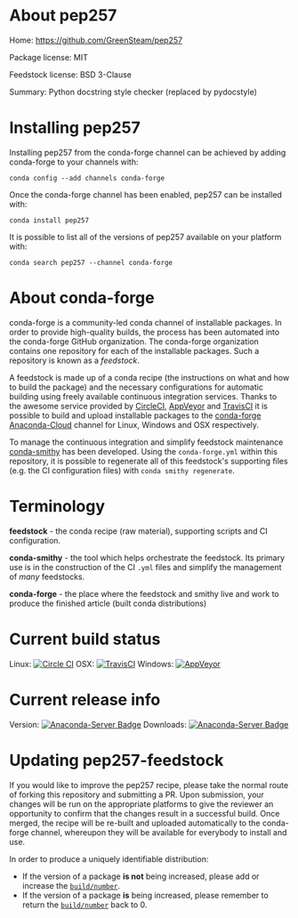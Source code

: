 About pep257
============

Home: https://github.com/GreenSteam/pep257

Package license: MIT

Feedstock license: BSD 3-Clause

Summary: Python docstring style checker (replaced by pydocstyle)



Installing pep257
=================

Installing pep257 from the conda-forge channel can be achieved by adding conda-forge to your channels with:

```
conda config --add channels conda-forge
```

Once the conda-forge channel has been enabled, pep257 can be installed with:

```
conda install pep257
```

It is possible to list all of the versions of pep257 available on your platform with:

```
conda search pep257 --channel conda-forge
```


About conda-forge
=================

conda-forge is a community-led conda channel of installable packages.
In order to provide high-quality builds, the process has been automated into the
conda-forge GitHub organization. The conda-forge organization contains one repository 
for each of the installable packages. Such a repository is known as a *feedstock*.

A feedstock is made up of a conda recipe (the instructions on what and how to build
the package) and the necessary configurations for automatic building using freely
available continuous integration services. Thanks to the awesome service provided by
[CircleCI](https://circleci.com/), [AppVeyor](http://www.appveyor.com/)
and [TravisCI](https://travis-ci.org/) it is possible to build and upload installable
packages to the [conda-forge](https://anaconda.org/conda-forge)
[Anaconda-Cloud](http://docs.anaconda.org/) channel for Linux, Windows and OSX respectively.

To manage the continuous integration and simplify feedstock maintenance
[conda-smithy](http://github.com/conda-forge/conda-smithy) has been developed.
Using the ``conda-forge.yml`` within this repository, it is possible to regenerate all of
this feedstock's supporting files (e.g. the CI configuration files) with ``conda smithy regenerate``.


Terminology
===========

**feedstock** - the conda recipe (raw material), supporting scripts and CI configuration.

**conda-smithy** - the tool which helps orchestrate the feedstock.
                   Its primary use is in the construction of the CI ``.yml`` files
                   and simplify the management of *many* feedstocks.

**conda-forge** - the place where the feedstock and smithy live and work to
                  produce the finished article (built conda distributions)

Current build status
====================

Linux: [![Circle CI](https://circleci.com/gh/conda-forge/pep257-feedstock.svg?style=svg)](https://circleci.com/gh/conda-forge/pep257-feedstock)
OSX: [![TravisCI](https://travis-ci.org/conda-forge/pep257-feedstock.svg?branch=master)](https://travis-ci.org/conda-forge/pep257-feedstock) 
Windows: [![AppVeyor](https://ci.appveyor.com/api/projects/status/github/conda-forge/pep257-feedstock?svg=True)](https://ci.appveyor.com/project/conda-forge/pep257-feedstock/branch/master)

Current release info
====================
Version: [![Anaconda-Server Badge](https://anaconda.org/conda-forge/pep257/badges/version.svg)](https://anaconda.org/conda-forge/pep257)
Downloads: [![Anaconda-Server Badge](https://anaconda.org/conda-forge/pep257/badges/downloads.svg)](https://anaconda.org/conda-forge/pep257)


Updating pep257-feedstock
=========================

If you would like to improve the pep257 recipe, please take the normal
route of forking this repository and submitting a PR. Upon submission, your changes will
be run on the appropriate platforms to give the reviewer an opportunity to confirm that the
changes result in a successful build. Once merged, the recipe will be re-built and uploaded
automatically to the conda-forge channel, whereupon they will be available for everybody to
install and use.

In order to produce a uniquely identifiable distribution:
 * If the version of a package **is not** being increased, please add or increase
   the [``build/number``](http://conda.pydata.org/docs/building/meta-yaml.html#build-number-and-string). 
 * If the version of a package **is** being increased, please remember to return
   the [``build/number``](http://conda.pydata.org/docs/building/meta-yaml.html#build-number-and-string)
   back to 0.
